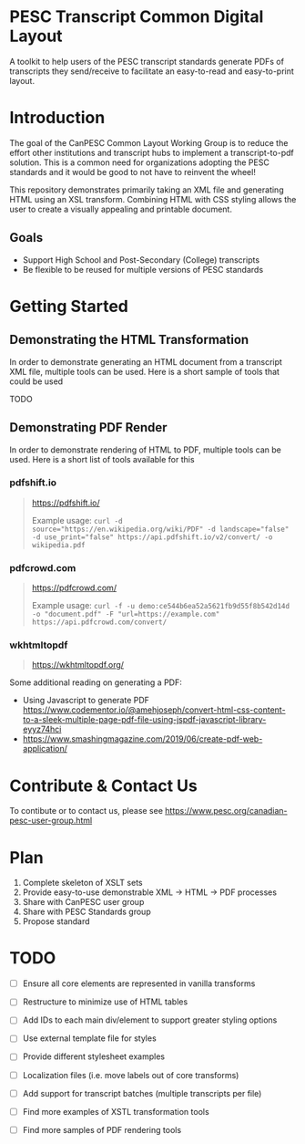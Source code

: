 # PESC Transcript Common Digital Layout

A toolkit to help users of the PESC transcript standards generate PDFs of transcripts they send/receive to facilitate an easy-to-read and easy-to-print layout.

# Introduction 
The goal of the CanPESC Common Layout Working Group is to reduce the effort other institutions and transcript hubs to implement a transcript-to-pdf solution.  This is a common need for organizations adopting the PESC standards and it would be good to not have to reinvent the wheel!

This repository demonstrates primarily taking an XML file and generating HTML using an XSL transform.  Combining HTML with CSS styling allows the user to create a visually appealing and printable document.

## Goals

- Support High School and Post-Secondary (College) transcripts
- Be flexible to be reused for multiple versions of PESC standards

# Getting Started

## Demonstrating the HTML Transformation

In order to demonstrate generating an HTML document from a transcript XML file, multiple tools can be used.  Here is a short sample of tools that could be used

TODO

## Demonstrating PDF Render

In order to demonstrate rendering of HTML to PDF, multiple tools can be used.  Here is a short list of tools available for this

### pdfshift.io

> https://pdfshift.io/
>
> Example usage:
> `curl -d source="https://en.wikipedia.org/wiki/PDF" -d landscape="false" -d use_print="false" https://api.pdfshift.io/v2/convert/ -o wikipedia.pdf`

### pdfcrowd.com

> https://pdfcrowd.com/
>
> Example usage:
> `curl -f -u demo:ce544b6ea52a5621fb9d55f8b542d14d -o "document.pdf" -F "url=https://example.com" https://api.pdfcrowd.com/convert/`

### wkhtmltopdf

> https://wkhtmltopdf.org/

Some additional reading on generating a PDF: 

* Using Javascript to generate PDF 
<https://www.codementor.io/@amehjoseph/convert-html-css-content-to-a-sleek-multiple-page-pdf-file-using-jspdf-javascript-library-eyyz74hci>
* <https://www.smashingmagazine.com/2019/06/create-pdf-web-application/>

# Contribute & Contact Us
To contibute or to contact us, please see https://www.pesc.org/canadian-pesc-user-group.html

# Plan

1. Complete skeleton of XSLT sets
2. Provide easy-to-use demonstrable XML -> HTML -> PDF processes
3. Share with CanPESC user group
4. Share with PESC Standards group
5. Propose standard

# TODO

* [ ] Ensure all core elements are represented in vanilla transforms
* [ ] Restructure to minimize use of HTML tables
* [ ] Add IDs to each main div/element to support greater styling options
* [ ] Use external template file for styles
* [ ] Provide different stylesheet examples
* [ ] Localization files (i.e. move labels out of core transforms)
* [ ] Add support for transcript batches (multiple transcripts per file)
* [ ] Find more examples of XSTL transformation tools
* [ ] Find more samples of PDF rendering tools


